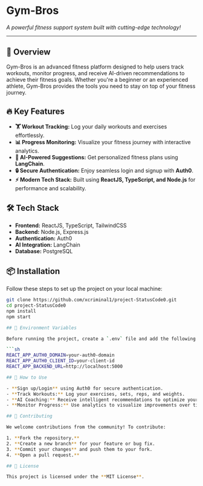 # Gym-Bros

*A powerful fitness support system built with cutting-edge technology!*

---

## 🚀 Overview

Gym-Bros is an advanced fitness platform designed to help users track workouts, monitor progress, and receive AI-driven recommendations to achieve their fitness goals. Whether you're a beginner or an experienced athlete, Gym-Bros provides the tools you need to stay on top of your fitness journey.

## 🔥 Key Features

- **🏋️ Workout Tracking:** Log your daily workouts and exercises effortlessly.
- **📊 Progress Monitoring:** Visualize your fitness journey with interactive analytics.
- **🧠 AI-Powered Suggestions:** Get personalized fitness plans using **LangChain**.
- **🔒 Secure Authentication:** Enjoy seamless login and signup with **Auth0**.
- **⚡ Modern Tech Stack:** Built using **ReactJS, TypeScript, and Node.js** for performance and scalability.

## 🛠️ Tech Stack

- **Frontend:** ReactJS, TypeScript, TailwindCSS
- **Backend:** Node.js, Express.js
- **Authentication:** Auth0
- **AI Integration:** LangChain
- **Database:** PostgreSQL

## 📦 Installation

Follow these steps to set up the project on your local machine:

```sh
git clone https://github.com/xcriminal1/project-StatusCode0.git
cd project-StatusCode0
npm install
npm start

## 🔑 Environment Variables

Before running the project, create a `.env` file and add the following variables:

```sh
REACT_APP_AUTH0_DOMAIN=your-auth0-domain
REACT_APP_AUTH0_CLIENT_ID=your-client-id
REACT_APP_BACKEND_URL=http://localhost:5000

## 🎯 How to Use

- **Sign up/Login** using Auth0 for secure authentication.  
- **Track Workouts:** Log your exercises, sets, reps, and weights.  
- **AI Coaching:** Receive intelligent recommendations to optimize your fitness plan.  
- **Monitor Progress:** Use analytics to visualize improvements over time.  

## 🤝 Contributing

We welcome contributions from the community! To contribute:

1. **Fork the repository.**  
2. **Create a new branch** for your feature or bug fix.  
3. **Commit your changes** and push them to your fork.  
4. **Open a pull request.**  

## 📜 License

This project is licensed under the **MIT License**.